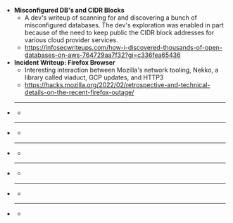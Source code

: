 - **Misconfigured DB's and CIDR Blocks**
  - A dev's writeup of scanning for and discovering a bunch of misconfigured databases. The dev's exploration was enabled in part because of the need to keep public the CIDR block addresses for various cloud provider services.
  - https://infosecwriteups.com/how-i-discovered-thousands-of-open-databases-on-aws-764729aa7f32?gi=c336fea65436
- **Incident Writeup: Firefox Browser**
  - Interesting interaction between Mozilla's network tooling, Nekko, a library called viaduct, GCP updates, and HTTP3
  - https://hacks.mozilla.org/2022/02/retrospective-and-technical-details-on-the-recent-firefox-outage/
- ****
  - 
- ****
  - 
- ****
  - 
- ****
  - 
- ****
  - 
- ****
  - 